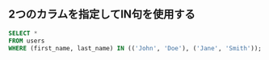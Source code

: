 ## 2つのカラムを指定してIN句を使用する
```SQL
SELECT *
FROM users
WHERE (first_name, last_name) IN (('John', 'Doe'), ('Jane', 'Smith'));
```
